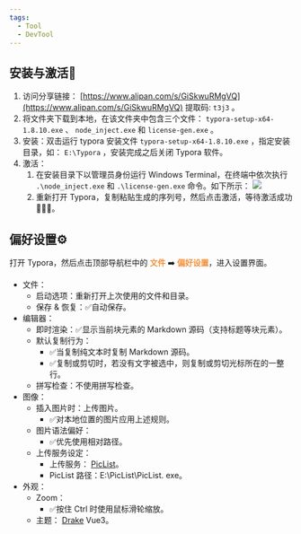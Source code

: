 ```yaml
---
tags:
  - Tool
  - DevTool
---
```


## 安装与激活🚀

1. 访问分享链接： [https://www.alipan.com/s/GiSkwuRMgVQ](https://www.alipan.com/s/GiSkwuRMgVQ) 提取码: `t3j3` 。
2. 将文件夹下载到本地，在该文件夹中包含三个文件： `typora-setup-x64-1.8.10.exe` 、 `node_inject.exe` 和 `license-gen.exe` 。
3. 安装：双击运行 typora 安装文件 `typora-setup-x64-1.8.10.exe` ，指定安装目录，如： `E:\Typora` ，安装完成之后关闭 Typora 软件。
4. 激活：
    1. 在安装目录下以管理员身份运行 Windows Terminal，在终端中依次执行 `.\node_inject.exe` 和 `.\license-gen.exe` 命令。如下所示：
       ![](https://cdn.jsdelivr.net/gh/xihuanxiaorang/img2/202412161556079.png)
    2. 重新打开 Typora，复制粘贴生成的序列号，然后点击激活，等待激活成功🌸🌸🌸。

## 偏好设置⚙️

打开 Typora，然后点击顶部导航栏中的 **<font style="color:#F38F39;">文件</font>** ➡️ **<font style="color:#F38F39;">偏好设置</font>**，进入设置界面。

+ 文件：
    - 启动选项：重新打开上次使用的文件和目录。
    - 保存 & 恢复：✅自动保存。
+ 编辑器：
    - 即时渲染：✅显示当前块元素的 Markdown 源码（支持标题等块元素）。
    - 默认复制行为：
        * ✅当复制纯文本时复制 Markdown 源码。
        * ✅复制或剪切时，若没有文字被选中，则复制或剪切光标所在的一整行。
    - 拼写检查：不使用拼写检查。
+ 图像：
    - 插入图片时：上传图片。
        * ✅对本地位置的图片应用上述规则。
    - 图片语法偏好：
        * ✅优先使用相对路径。
    - 上传服务设定：
        * 上传服务： [PicList](https://piclist.cn/)。
        * PicList 路径：E:\PicList\PicList. exe。
+ 外观：
    - Zoom：
        * ✅按住 Ctrl 时使用鼠标滑轮缩放。
    - 主题： [Drake](https://theme.typora.io/theme/Drake/) Vue3。
